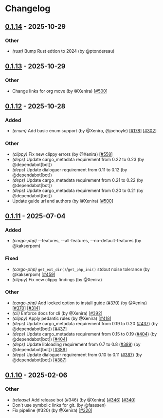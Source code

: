 # Changelog

## [0.1.14](https://github.com/extphprs/ext-php-rs/compare/cargo-php-v0.1.13...cargo-php-v0.1.14) - 2025-10-29

### Other
- *(rust)* Bump Rust edtion to 2024 (by @ptondereau)
## [0.1.13](https://github.com/extphprs/ext-php-rs/compare/cargo-php-v0.1.12...cargo-php-v0.1.13) - 2025-10-29

### Other
- Change links for org move (by @Xenira) [[#500](https://github.com/davidcole1340/ext-php-rs/issues/500)] 
## [0.1.12](https://github.com/extphprs/ext-php-rs/compare/cargo-php-v0.1.11...cargo-php-v0.1.12) - 2025-10-28

### Added
- *(enum)* Add basic enum support (by @Xenira, @joehoyle) [[#178](https://github.com/extphprs/ext-php-rs/issues/178)] [[#302](https://github.com/extphprs/ext-php-rs/issues/302)] 

### Other
- *(clippy)* Fix new clippy errors (by @Xenira) [[#558](https://github.com/extphprs/ext-php-rs/issues/558)] 
- *(deps)* Update cargo_metadata requirement from 0.22 to 0.23 (by @dependabot[bot])
- *(deps)* Update dialoguer requirement from 0.11 to 0.12 (by @dependabot[bot])
- *(deps)* Update cargo_metadata requirement from 0.21 to 0.22 (by @dependabot[bot])
- *(deps)* Update cargo_metadata requirement from 0.20 to 0.21 (by @dependabot[bot])
- Update guide url and authors (by @Xenira) [[#500](https://github.com/extphprs/ext-php-rs/issues/500)] 
## [0.1.11](https://github.com/extphprs/ext-php-rs/compare/cargo-php-v0.1.10...cargo-php-v0.1.11) - 2025-07-04

### Added
- *(cargo-php)* --features, --all-features, --no-default-features (by @kakserpom)

### Fixed
- *(cargo-php)* `get_ext_dir()`/`get_php_ini()` stdout noise tolerance (by @kakserpom) [[#459](https://github.com/extphprs/ext-php-rs/issues/459)] 
- *(clippy)* Fix new clippy findings (by @Xenira)

### Other
- *(cargo-php)* Add locked option to install guide ([#370](https://github.com/extphprs/ext-php-rs/pull/370)) (by @Xenira) [[#370](https://github.com/extphprs/ext-php-rs/issues/370)] [[#314](https://github.com/extphprs/ext-php-rs/issues/314)] 
- *(cli)* Enforce docs for cli (by @Xenira) [[#392](https://github.com/extphprs/ext-php-rs/issues/392)] 
- *(clippy)* Apply pedantic rules (by @Xenira) [[#418](https://github.com/extphprs/ext-php-rs/issues/418)] 
- *(deps)* Update cargo_metadata requirement from 0.19 to 0.20 ([#437](https://github.com/extphprs/ext-php-rs/pull/437)) (by @dependabot[bot]) [[#437](https://github.com/extphprs/ext-php-rs/issues/437)] 
- *(deps)* Update cargo_metadata requirement from 0.15 to 0.19 ([#404](https://github.com/extphprs/ext-php-rs/pull/404)) (by @dependabot[bot]) [[#404](https://github.com/extphprs/ext-php-rs/issues/404)] 
- *(deps)* Update libloading requirement from 0.7 to 0.8 ([#389](https://github.com/extphprs/ext-php-rs/pull/389)) (by @dependabot[bot]) [[#389](https://github.com/extphprs/ext-php-rs/issues/389)] 
- *(deps)* Update dialoguer requirement from 0.10 to 0.11 ([#387](https://github.com/extphprs/ext-php-rs/pull/387)) (by @dependabot[bot]) [[#387](https://github.com/extphprs/ext-php-rs/issues/387)] 

## [0.1.10](https://github.com/extphprs/ext-php-rs/compare/cargo-php-v0.1.9...cargo-php-v0.1.10) - 2025-02-06

### Other
- *(release)* Add release bot (#346) (by @Xenira) [[#346](https://github.com/extphprs/ext-php-rs/issues/346)] [[#340](https://github.com/extphprs/ext-php-rs/issues/340)] 
- Don't use symbolic links for git. (by @faassen)
- Fix pipeline (#320) (by @Xenira) [[#320](https://github.com/extphprs/ext-php-rs/issues/320)] 

